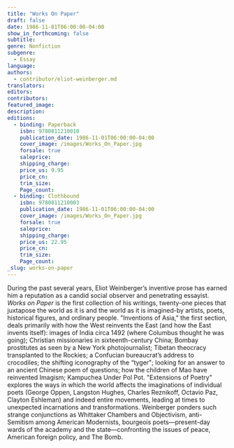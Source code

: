 ```yaml
---
title: "Works On Paper"
draft: false
date: 1986-11-01T06:00:00-04:00
show_in_forthcoming: false
subtitle:
genre: Nonfiction
subgenre:
  - Essay
language:
authors:
  - contributor/eliot-weinberger.md
translators:
editors:
contributors:
featured_image:
description:
editions:
  - binding: Paperback
    isbn: 9780811210010
    publication_date: 1986-11-01T06:00:00-04:00
    cover_image: /images/Works_On_Paper.jpg
    forsale: true
    saleprice:
    shipping_charge:
    price_us: 9.95
    price_cn:
    trim_size:
    Page_count:
  - binding: Clothbound
    isbn: 9780811210003
    publication_date: 1986-11-01T06:00:00-04:00
    cover_image: /images/Works_On_Paper.jpg
    forsale: true
    saleprice:
    shipping_charge:
    price_us: 22.95
    price_cn:
    trim_size:
    Page_count:
_slug: works-on-paper
---
```


During the past several years, Eliot Weinberger’s inventive prose has earned him a reputation as a candid social observer and penetrating essayist. _Works on Paper_ is the first collection of his writings, twenty-one pieces that juxtapose the world as it is and the world as it is imagined-by artists, poets, historical figures, and ordinary people. "Inventions of Asia,” the first section, deals primarily with how the West reinvents the East (and how the East invents itself): images of India circa 1492 (where Columbus thought he was going); Christian missionaries in sixteenth-century China; Bombay prostitutes as seen by a New York photojournalist; Tibetan theocracy transplanted to the Rockies; a Confucian bureaucrat’s address to crocodiles; the shifting iconography of the “tyger"; looking for an answer to an ancient Chinese poem of questions; how the children of Mao have reinvented Imagism; Kampuchea Under Pol Pot. "Extensions of Poetry" explores the ways in which the world affects the imaginations of individual poets (George Oppen, Langston Hughes, Charles Reznikoff, Octavio Paz, Clayton Eshleman) and indeed entire movements, leading at times to unexpected incarnations and transformations. Weinberger ponders such strange conjunctions as Whittaker Chambers and Objectivism, anti-Semitism among American Modernists, bourgeois poets––present-day wards of the academy and the state––confronting the issues of peace, American foreign policy, and The Bomb.

